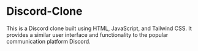 # Discord-Clone
 This is a Discord clone built using HTML, JavaScript, and Tailwind CSS. It provides a similar user interface and functionality to the popular communication platform Discord.
